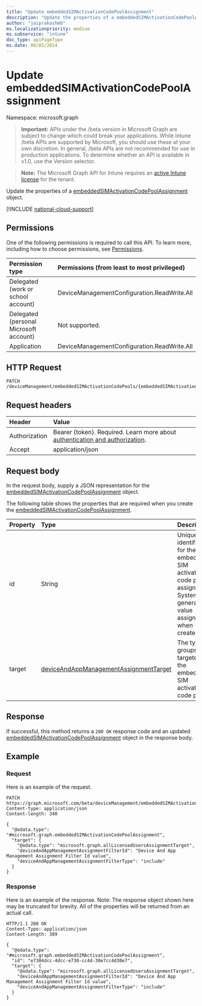 ```yaml
---
title: "Update embeddedSIMActivationCodePoolAssignment"
description: "Update the properties of a embeddedSIMActivationCodePoolAssignment object."
author: "jaiprakashmb"
ms.localizationpriority: medium
ms.subservice: "intune"
doc_type: apiPageType
ms.date: 08/01/2024
---
```


# Update embeddedSIMActivationCodePoolAssignment

Namespace: microsoft.graph

> **Important:** APIs under the /beta version in Microsoft Graph are subject to change which could break your applications. While Intune /beta APIs are supported by Microsoft, you should use these at your own discretion. In general, /beta APIs are not recommended for use in production applications. To determine whether an API is available in v1.0, use the Version selector.

> **Note:** The Microsoft Graph API for Intune requires an [active Intune license](https://go.microsoft.com/fwlink/?linkid=839381) for the tenant.

Update the properties of a [embeddedSIMActivationCodePoolAssignment](../resources/intune-esim-embeddedsimactivationcodepoolassignment.md) object.

[!INCLUDE [national-cloud-support](../../includes/all-clouds.md)]

## Permissions
One of the following permissions is required to call this API. To learn more, including how to choose permissions, see [Permissions](/graph/permissions-reference).

|Permission type|Permissions (from least to most privileged)|
|:---|:---|
|Delegated (work or school account)|DeviceManagementConfiguration.ReadWrite.All|
|Delegated (personal Microsoft account)|Not supported.|
|Application|DeviceManagementConfiguration.ReadWrite.All|

## HTTP Request
<!-- {
  "blockType": "ignored"
}
-->
``` http
PATCH /deviceManagement/embeddedSIMActivationCodePools/{embeddedSIMActivationCodePoolId}/assignments/{embeddedSIMActivationCodePoolAssignmentId}
```

## Request headers
|Header|Value|
|:---|:---|
|Authorization|Bearer {token}. Required. Learn more about [authentication and authorization](/graph/auth/auth-concepts).|
|Accept|application/json|

## Request body
In the request body, supply a JSON representation for the [embeddedSIMActivationCodePoolAssignment](../resources/intune-esim-embeddedsimactivationcodepoolassignment.md) object.

The following table shows the properties that are required when you create the [embeddedSIMActivationCodePoolAssignment](../resources/intune-esim-embeddedsimactivationcodepoolassignment.md).

|Property|Type|Description|
|:---|:---|:---|
|id|String|Unique identifier for the embedded SIM activation code pool assignment. System generated value assigned when created.|
|target|[deviceAndAppManagementAssignmentTarget](../resources/intune-shared-deviceandappmanagementassignmenttarget.md)|The type of groups targeted by the embedded SIM activation code pool.|



## Response
If successful, this method returns a `200 OK` response code and an updated [embeddedSIMActivationCodePoolAssignment](../resources/intune-esim-embeddedsimactivationcodepoolassignment.md) object in the response body.

## Example

### Request
Here is an example of the request.
``` http
PATCH https://graph.microsoft.com/beta/deviceManagement/embeddedSIMActivationCodePools/{embeddedSIMActivationCodePoolId}/assignments/{embeddedSIMActivationCodePoolAssignmentId}
Content-type: application/json
Content-length: 340

{
  "@odata.type": "#microsoft.graph.embeddedSIMActivationCodePoolAssignment",
  "target": {
    "@odata.type": "microsoft.graph.allLicensedUsersAssignmentTarget",
    "deviceAndAppManagementAssignmentFilterId": "Device And App Management Assignment Filter Id value",
    "deviceAndAppManagementAssignmentFilterType": "include"
  }
}
```

### Response
Here is an example of the response. Note: The response object shown here may be truncated for brevity. All of the properties will be returned from an actual call.
``` http
HTTP/1.1 200 OK
Content-Type: application/json
Content-Length: 389

{
  "@odata.type": "#microsoft.graph.embeddedSIMActivationCodePoolAssignment",
  "id": "e7304dcc-4dcc-e730-cc4d-30e7cc4d30e7",
  "target": {
    "@odata.type": "microsoft.graph.allLicensedUsersAssignmentTarget",
    "deviceAndAppManagementAssignmentFilterId": "Device And App Management Assignment Filter Id value",
    "deviceAndAppManagementAssignmentFilterType": "include"
  }
}
```

